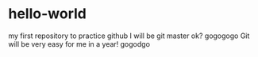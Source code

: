 # hello-world
my first repository to practice github
I will be git master
ok?
gogogogo
Git will be very easy for me in a year!
gogodgo